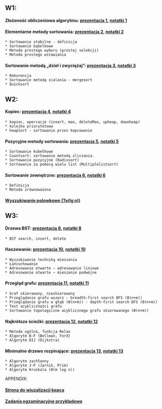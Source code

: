 ## W1:
#### Złożoność obliczeniowa algorytmu: [prezentacja 1](https://docs.google.com/viewer?url=https%3A%2F%2Fwsb-nlu.clouda.edu.pl%2FContent%2Fpliki%2FmaterialyJednostka%2Fslusarek-06032020234329-prezentacja_01.pdf&embedded=true&chrome=false&dov=1), [notatki 1](https://docs.google.com/viewer?url=https%3A%2F%2Fwsb-nlu.clouda.edu.pl%2FContent%2Fpliki%2FmaterialyJednostka%2Fslusarek-06032020234329-notatki_01.pdf&embedded=true&chrome=false&dov=1)

#### Elementarne metody sortowania: [prezentacja 2](https://docs.google.com/viewer?url=https%3A%2F%2Fwsb-nlu.clouda.edu.pl%2FContent%2Fpliki%2FmaterialyJednostka%2Fslusarek-06032020234328-prezentacja_02.pdf&embedded=true&chrome=false&dov=1), [notatki 2](https://docs.google.com/viewer?url=https%3A%2F%2Fwsb-nlu.clouda.edu.pl%2FContent%2Fpliki%2FmaterialyJednostka%2Fslusarek-06032020234329-notatki_02.pdf&embedded=true&chrome=false&dov=1)
    * Sortowanie stabilne - definicja
    * Sortowanie bąbelkowe
    * Metoda prostego wyboru (prostej selekcji)
    * Metoda prostego wstawiania

#### Sortowanie metodą „dziel i zwyciężaj”: [prezentacja 3](https://docs.google.com/viewer?url=https%3A%2F%2Fwsb-nlu.clouda.edu.pl%2FContent%2Fpliki%2FmaterialyJednostka%2Fslusarek-06032020234330-prezentacja_03.pdf&embedded=true&chrome=false&dov=1), [notatki 3](https://docs.google.com/viewer?url=https%3A%2F%2Fwsb-nlu.clouda.edu.pl%2FContent%2Fpliki%2FmaterialyJednostka%2Fslusarek-06032020234329-notatki_03.pdf&embedded=true&chrome=false&dov=1)
    * Rekurencja
    * Sortowanie metodą scalania - mergesort
    * Quicksort
    
## W2:    
#### Kopiec: [prezentacja 4](https://docs.google.com/viewer?url=https%3A%2F%2Fwsb-nlu.clouda.edu.pl%2FContent%2Fpliki%2FmaterialyJednostka%2Fslusarek-22032020175143-prezentacja_04.pdf&embedded=true&chrome=false&dov=1), [notatki 4](https://docs.google.com/viewer?url=https%3A%2F%2Fwsb-nlu.clouda.edu.pl%2FContent%2Fpliki%2FmaterialyJednostka%2Fslusarek-22032020175144-notatki_04.pdf&embedded=true&chrome=false&dov=1)
    * kopiec, opercacje (insert, max, deleteMax, upheap, downheap)
    * kolejka priorytetowa
    * heapsort - sortowanie przez kopcowanie

#### Pozycyjne metody sortowania: [prezentacja 5](https://docs.google.com/viewer?url=https%3A%2F%2Fwsb-nlu.clouda.edu.pl%2FContent%2Fpliki%2FmaterialyJednostka%2Fslusarek-22032020124518-prezentacja_05.pdf&embedded=true&chrome=false&dov=1), [notatki 5](https://docs.google.com/viewer?url=https%3A%2F%2Fwsb-nlu.clouda.edu.pl%2FContent%2Fpliki%2FmaterialyJednostka%2Fslusarek-22032020124519-notatki_05.pdf&embedded=true&chrome=false&dov=1)
    * Sortowanie kubełkowe
    * Countsort: sortowanie metodą zliczania.
    * Sortowanie pozycyjne (Radixsort)
    * Sortowanie za pomocą wielu list (Multiplelistsort)
    
#### Sortowanie zewnętrzne: [prezentacja 6](https://docs.google.com/viewer?url=https%3A%2F%2Fwsb-nlu.clouda.edu.pl%2FContent%2Fpliki%2FmaterialyJednostka%2Fslusarek-22032020124518-prezentacja_06.pdf&embedded=true&chrome=false&dov=1), [notatki 6](https://docs.google.com/viewer?url=https%3A%2F%2Fwsb-nlu.clouda.edu.pl%2FContent%2Fpliki%2FmaterialyJednostka%2Fslusarek-22032020124518-notatki_06.pdf&embedded=true&chrome=false&dov=1)
    * Definicja
    * Metoda zrównoważona

#### [Wyszukiwanie polowkowe (Te(lg n))](https://docs.google.com/viewer?url=https%3A%2F%2Fwsb-nlu.clouda.edu.pl%2FContent%2Fpliki%2FmaterialyJednostka%2Fslusarek-22032020124519-wyszukiwanie_polowkowe.pdf&embedded=true&chrome=false&dov=1)



## W3: 
#### Drzewa BST: [prezentacja 8](https://docs.google.com/viewer?url=https%3A%2F%2Fwsb-nlu.clouda.edu.pl%2FContent%2Fpliki%2FmaterialyJednostka%2Fslusarek-26042020160611-prezentacja_08.pdf&embedded=true&chrome=false&dov=1), [notatki 8](https://docs.google.com/viewer?url=https%3A%2F%2Fwsb-nlu.clouda.edu.pl%2FContent%2Fpliki%2FmaterialyJednostka%2Fslusarek-26042020160610-notatki_08.pdf&embedded=true&chrome=false&dov=1)
    * BST search, insert, delete
    
#### Haszowanie: [prezentacja 10](https://docs.google.com/viewer?url=https%3A%2F%2Fwsb-nlu.clouda.edu.pl%2FContent%2Fpliki%2FmaterialyJednostka%2Fslusarek-26042020160610-prezentacja_10.pdf&embedded=true&chrome=false&dov=1), [notatki 10](https://docs.google.com/viewer?url=https%3A%2F%2Fwsb-nlu.clouda.edu.pl%2FContent%2Fpliki%2FmaterialyJednostka%2Fslusarek-26042020160610-notatki_10.pdf&embedded=true&chrome=false&dov=1)
    * Wyszukiwanie techniką mieszania
    * Łańcuchowanie
    * Adresowanie otwarte – adresowanie liniowe
    * Adresowanie otwarte – mieszanie podwójne       

#### Przegląd grafu: [prezentacja 11](https://docs.google.com/viewer?url=https%3A%2F%2Fwsb-nlu.clouda.edu.pl%2FContent%2Fpliki%2FmaterialyJednostka%2Fslusarek-13062020012617-prezentacja_11.pdf&embedded=true&chrome=false&dov=1), [notatki 11](https://docs.google.com/viewer?url=https%3A%2F%2Fwsb-nlu.clouda.edu.pl%2FContent%2Fpliki%2FmaterialyJednostka%2Fslusarek-13062020012618-notatki_11.pdf&embedded=true&chrome=false&dov=1)
    * Graf skierowany, nieskierowany
    * Przeglądanie grafu wszerz - breadth-first search BFS (Θ(n+m))
    * Przeglądanie grafu w głąb (Θ(n+m)) - depth-first search DFS (Θ(n+m))
    * Test acykliczności grafu
    * Sortowanie topologiczne acyklicznego grafu skierowanego (Θ(n+m))
    
#### Najkrótsze ścieżki: [prezentacja 12](https://docs.google.com/viewer?url=https%3A%2F%2Fwsb-nlu.clouda.edu.pl%2FContent%2Fpliki%2FmaterialyJednostka%2Fslusarek-13062020012618-prezentacja_12.pdf&embedded=true&chrome=false&dov=1), [notatki 12](https://docs.google.com/viewer?url=https%3A%2F%2Fwsb-nlu.clouda.edu.pl%2FContent%2Fpliki%2FmaterialyJednostka%2Fslusarek-13062020012617-notatki_12.pdf&embedded=true&chrome=false&dov=1)
    * Metoda ogólna, funkcja Relax
    * Algorytm B-F (Bellman, Ford)
    * Algorytm DIJ (Dijkstra)
    
    
#### Minimalne drzewo rozpinające: [prezentacja 13](https://docs.google.com/viewer?url=https%3A%2F%2Fwsb-nlu.clouda.edu.pl%2FContent%2Fpliki%2FmaterialyJednostka%2Fslusarek-13062020012616-prezentacja_13.pdf&embedded=true&chrome=false&dov=1), [notatki 13](https://docs.google.com/viewer?url=https%3A%2F%2Fwsb-nlu.clouda.edu.pl%2FContent%2Fpliki%2FmaterialyJednostka%2Fslusarek-13062020012618-notatki_13.pdf&embedded=true&chrome=false&dov=1)
    * Algorytm zachłanny
    * Algorytm J-P (Jarnik, Prim)
    * Algorytm Kruskala (θ(m log n))
    
    
APPENDIX:
    
#### [Strona do wiuzalizacji kopca](http://btv.melezinek.cz/binary-heap.html)

#### [Zadania egzaminacyjne przykładowe](https://docs.google.com/viewer?url=https%3A%2F%2Fwsb-nlu.clouda.edu.pl%2FContent%2Fpliki%2FmaterialyJednostka%2Fslusarek-13062020012758-pytania_przykl_2020.pdf&embedded=true&chrome=false&dov=1)